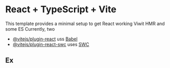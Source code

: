 # React + TypeScript + Vite

This template provides a minimal setup to get React working Viwit HMR and some ES
Currently, two 
- [@vitejs/plugin-react](htps://github.com/vitejs/vite-plugin-react/blob/main/packages/plugin-react/README.md) uss [Babel](https://babeljs.io/)
- [@vitejs/plugin-react-swc](https://github.com/vitejs/vite-plugin-react-swc) uses [SWC](https://swc.rs/)
## Ex
